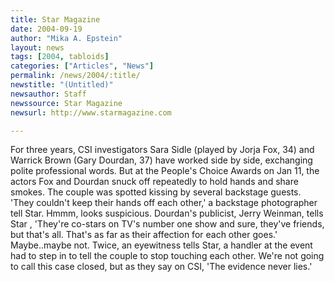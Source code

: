 ```yaml
---
title: Star Magazine
date: 2004-09-19
author: "Mika A. Epstein"
layout: news
tags: [2004, tabloids]
categories: ["Articles", "News"]
permalink: /news/2004/:title/
newstitle: "(Untitled)"
newsauthor: Staff
newssource: Star Magazine
newsurl: http://www.starmagazine.com

---
```


For three years, CSI investigators Sara Sidle (played by Jorja Fox, 34) and Warrick Brown (Gary Dourdan, 37) have worked side by side, exchanging polite professional words. But at the People's Choice Awards on Jan 11, the actors Fox and Dourdan snuck off repeatedly to hold hands and share smokes. The couple was spotted kissing by several backstage guests. 'They couldn't keep their hands off each other,' a backstage photographer tell Star. Hmmm, looks suspicious. Dourdan's publicist, Jerry Weinman, tells Star , 'They're co-stars on TV's number one show and sure, they've friends, but that's all. That's as far as their affection for each other goes.' Maybe..maybe not. Twice, an eyewitness tells Star, a handler at the event had to step in to tell the couple to stop touching each other. We're not going to call this case closed, but as they say on CSI, 'The evidence never lies.'
